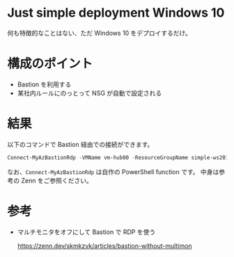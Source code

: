 # Just simple deployment Windows 10

何も特徴的なことはない、ただ Windows 10 をデプロイするだけ。

# 構成のポイント

- Bastion を利用する
- 某社内ルールにのっとって NSG が自動で設定される

# 結果

以下のコマンドで Bastion 経由での接続ができます。

```powershell
Connect-MyAzBastionRdp -VMName vm-hub00 -ResourceGroupName simple-ws2019 -BastionName bast-hub00
```

なお、`Connect-MyAzBastionRdp` は自作の PowerShell function です。
中身は参考の Zenn をご参照ください。

# 参考

- マルチモニタをオフにして Bastion で RDP を使う

  https://zenn.dev/skmkzyk/articles/bastion-without-multimon
